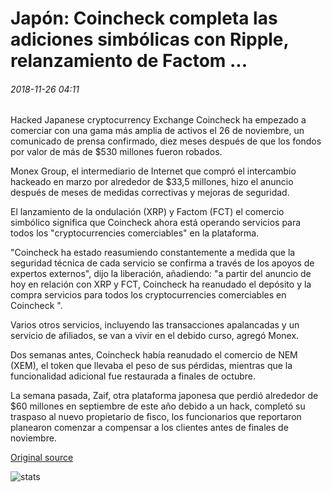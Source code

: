 # Japón: Coincheck completa las adiciones simbólicas con Ripple, relanzamiento de Factom ...

###### 2018-11-26 04:11

Hacked Japanese cryptocurrency Exchange Coincheck ha empezado a comerciar con una gama más amplia de activos el 26 de noviembre, un comunicado de prensa confirmado, diez meses después de que los fondos por valor de más de $530 millones fueron robados.

Monex Group, el intermediario de Internet que compró el intercambio hackeado en marzo por alrededor de $33,5 millones, hizo el anuncio después de meses de medidas correctivas y mejoras de seguridad.

El lanzamiento de la ondulación (XRP) y Factom (FCT) el comercio simbólico significa que Coincheck ahora está operando servicios para todos los "cryptocurrencies comerciables" en la plataforma.

"Coincheck ha estado reasumiendo constantemente a medida que la seguridad técnica de cada servicio se confirma a través de los apoyos de expertos externos", dijo la liberación, añadiendo: "a partir del anuncio de hoy en relación con XRP y FCT, Coincheck ha reanudado el depósito y la compra servicios para todos los cryptocurrencies comerciables en Coincheck ".

Varios otros servicios, incluyendo las transacciones apalancadas y un servicio de afiliados, se van a vivir en el debido curso, agregó Monex.

Dos semanas antes, Coincheck había reanudado el comercio de NEM (XEM), el token que llevaba el peso de sus pérdidas, mientras que la funcionalidad adicional fue restaurada a finales de octubre.

La semana pasada, Zaif, otra plataforma japonesa que perdió alrededor de $60 millones en septiembre de este año debido a un hack, completó su traspaso al nuevo propietario de fisco, los funcionarios que reportaron planearon comenzar a compensar a los clientes antes de finales de noviembre.

[Original source](https://cointelegraph.com/news/japan-coincheck-completes-token-additions-with-ripple-factom-relaunch)

![stats](https://c.statcounter.com/11760860/0/a89fa40b/1/ "stats")